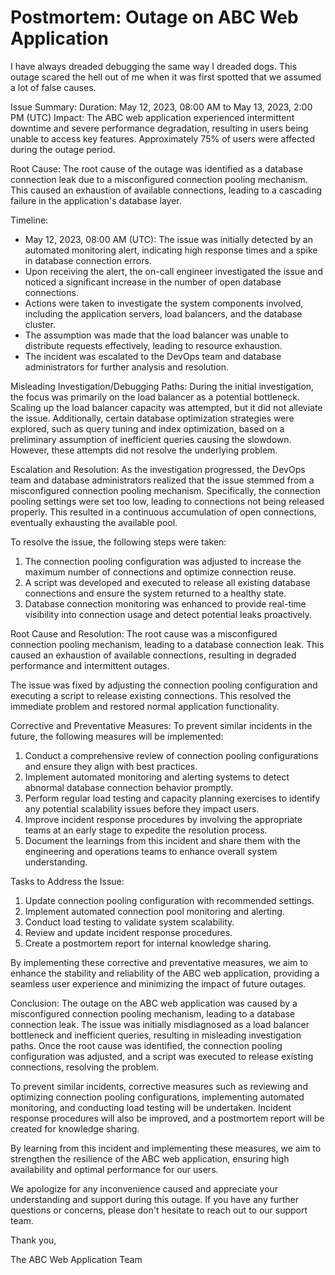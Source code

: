 # Postmortem: Outage on ABC Web Application

I have always dreaded debugging the same way I dreaded dogs. This outage scared the hell out of me when it was first spotted that we assumed a lot of false causes.

Issue Summary:
Duration: May 12, 2023, 08:00 AM to May 13, 2023, 2:00 PM (UTC)
Impact: The ABC web application experienced intermittent downtime and severe performance degradation, resulting in users being unable to access key features. Approximately 75% of users were affected during the outage period.

Root Cause:
The root cause of the outage was identified as a database connection leak due to a misconfigured connection pooling mechanism. This caused an exhaustion of available connections, leading to a cascading failure in the application's database layer.

Timeline:
- May 12, 2023, 08:00 AM (UTC): The issue was initially detected by an automated monitoring alert, indicating high response times and a spike in database connection errors.
- Upon receiving the alert, the on-call engineer investigated the issue and noticed a significant increase in the number of open database connections.
- Actions were taken to investigate the system components involved, including the application servers, load balancers, and the database cluster.
- The assumption was made that the load balancer was unable to distribute requests effectively, leading to resource exhaustion.
- The incident was escalated to the DevOps team and database administrators for further analysis and resolution.

Misleading Investigation/Debugging Paths:
During the initial investigation, the focus was primarily on the load balancer as a potential bottleneck. Scaling up the load balancer capacity was attempted, but it did not alleviate the issue. Additionally, certain database optimization strategies were explored, such as query tuning and index optimization, based on a preliminary assumption of inefficient queries causing the slowdown. However, these attempts did not resolve the underlying problem.

Escalation and Resolution:
As the investigation progressed, the DevOps team and database administrators realized that the issue stemmed from a misconfigured connection pooling mechanism. Specifically, the connection pooling settings were set too low, leading to connections not being released properly. This resulted in a continuous accumulation of open connections, eventually exhausting the available pool.

To resolve the issue, the following steps were taken:
1. The connection pooling configuration was adjusted to increase the maximum number of connections and optimize connection reuse.
2. A script was developed and executed to release all existing database connections and ensure the system returned to a healthy state.
3. Database connection monitoring was enhanced to provide real-time visibility into connection usage and detect potential leaks proactively.

Root Cause and Resolution:
The root cause was a misconfigured connection pooling mechanism, leading to a database connection leak. This caused an exhaustion of available connections, resulting in degraded performance and intermittent outages.

The issue was fixed by adjusting the connection pooling configuration and executing a script to release existing connections. This resolved the immediate problem and restored normal application functionality.

Corrective and Preventative Measures:
To prevent similar incidents in the future, the following measures will be implemented:
1. Conduct a comprehensive review of connection pooling configurations and ensure they align with best practices.
2. Implement automated monitoring and alerting systems to detect abnormal database connection behavior promptly.
3. Perform regular load testing and capacity planning exercises to identify any potential scalability issues before they impact users.
4. Improve incident response procedures by involving the appropriate teams at an early stage to expedite the resolution process.
5. Document the learnings from this incident and share them with the engineering and operations teams to enhance overall system understanding.

Tasks to Address the Issue:
1. Update connection pooling configuration with recommended settings.
2. Implement automated connection pool monitoring and alerting.
3. Conduct load testing to validate system scalability.
4. Review and update incident response procedures.
5. Create a postmortem report for internal knowledge sharing.

By implementing these corrective and preventative measures, we aim to enhance the stability and reliability of the ABC web application, providing a seamless user experience and minimizing the impact of future outages.

Conclusion:
The outage on the ABC web application was caused by a misconfigured connection pooling mechanism, leading to a database connection leak. The issue was initially misdiagnosed as a load balancer bottleneck and inefficient queries, resulting in misleading investigation paths. Once the root cause was identified, the connection pooling configuration was adjusted, and a script was executed to release existing connections, resolving the problem.

To prevent similar incidents, corrective measures such as reviewing and optimizing connection pooling configurations, implementing automated monitoring, and conducting load testing will be undertaken. Incident response procedures will also be improved, and a postmortem report will be created for knowledge sharing.

By learning from this incident and implementing these measures, we aim to strengthen the resilience of the ABC web application, ensuring high availability and optimal performance for our users.

We apologize for any inconvenience caused and appreciate your understanding and support during this outage. If you have any further questions or concerns, please don't hesitate to reach out to our support team.

Thank you,

The ABC Web Application Team
